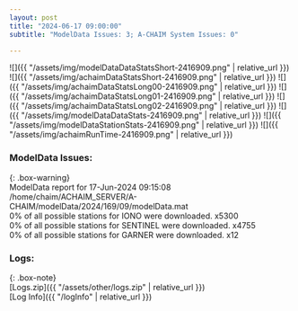 ```yaml
---
layout: post
title: "2024-06-17 09:00:00"
subtitle: "ModelData Issues: 3; A-CHAIM System Issues: 0"

---
```


![]({{ "/assets/img/modelDataDataStatsShort-2416909.png" | relative_url }})
![]({{ "/assets/img/achaimDataStatsShort-2416909.png" | relative_url }})
![]({{ "/assets/img/achaimDataStatsLong00-2416909.png" | relative_url }})
![]({{ "/assets/img/achaimDataStatsLong01-2416909.png" | relative_url }})
![]({{ "/assets/img/achaimDataStatsLong02-2416909.png" | relative_url }})
![]({{ "/assets/img/modelDataDataStats-2416909.png" | relative_url }})
![]({{ "/assets/img/modelDataStationStats-2416909.png" | relative_url }})
![]({{ "/assets/img/achaimRunTime-2416909.png" | relative_url }})


### ModelData Issues:  
  
{: .box-warning}  
 ModelData report for 17-Jun-2024 09:15:08   
 /home/chaim/ACHAIM_SERVER/A-CHAIM/modelData/2024/169/09/modelData.mat   
 0% of all possible stations for IONO were downloaded. x5300   
 0% of all possible stations for SENTINEL were downloaded. x4755   
 0% of all possible stations for GARNER were downloaded. x12   
  


### Logs:  
  
{: .box-note}  
[Logs.zip]({{ "/assets/other/logs.zip" | relative_url }})  
[Log Info]({{ "/logInfo" | relative_url }})  
